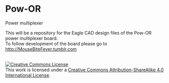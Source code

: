 Pow-OR
======

Power multiplexer

This will be a repository for the Eagle CAD design files of the Pow-OR power multiplexer board.
<br>To follow development of the board please go to http://MouseBiteFever.tumblr.com
<br><br>

<a rel="license" href="http://creativecommons.org/licenses/by-sa/4.0/"><img alt="Creative Commons License" style="border-width:0" src="http://i.creativecommons.org/l/by-sa/4.0/88x31.png" /></a><br />This work is licensed under a <a rel="license" href="http://creativecommons.org/licenses/by-sa/4.0/">Creative Commons Attribution-ShareAlike 4.0 International License</a>.
